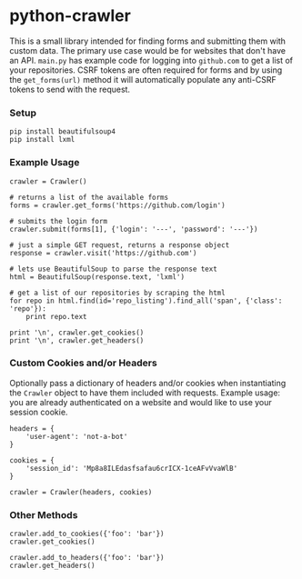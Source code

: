 python-crawler
====

This is a small library intended for finding forms and submitting them with custom data. The primary use case would be for websites that don't have an API. `main.py` has example code for logging into `github.com` to get a list of your repositories. CSRF tokens are often required for forms and by using the `get_forms(url)` method it will automatically populate any anti-CSRF tokens to send with the request.

### Setup

    pip install beautifulsoup4
    pip install lxml

### Example Usage

    crawler = Crawler()

	# returns a list of the available forms
	forms = crawler.get_forms('https://github.com/login')

	# submits the login form
	crawler.submit(forms[1], {'login': '---', 'password': '---'})

	# just a simple GET request, returns a response object
	response = crawler.visit('https://github.com')

	# lets use BeautifulSoup to parse the response text
	html = BeautifulSoup(response.text, 'lxml')

	# get a list of our repositories by scraping the html
	for repo in html.find(id='repo_listing').find_all('span', {'class': 'repo'}):
		print repo.text

	print '\n', crawler.get_cookies()
	print '\n', crawler.get_headers()
	
### Custom Cookies and/or Headers

Optionally pass a dictionary of headers and/or cookies when instantiating the `Crawler` object to have them included with requests. Example usage: you are already authenticated on a website and would like to use your session cookie.

    headers = {
		'user-agent': 'not-a-bot'
	}

	cookies = {
		'session_id': 'Mp8a8ILEdasfsafau6crICX-1ceAFvVvaWlB'
	}

	crawler = Crawler(headers, cookies)
	
### Other Methods

    crawler.add_to_cookies({'foo': 'bar'})
	crawler.get_cookies()
	
	crawler.add_to_headers({'foo': 'bar'})
	crawler.get_headers()
